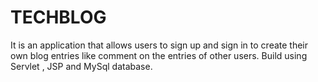 # TECHBLOG
It is an application that allows 
users to sign up and sign in to create their own 
blog entries like comment on the entries of 
other users. Build using Servlet , JSP and 
MySql database.
